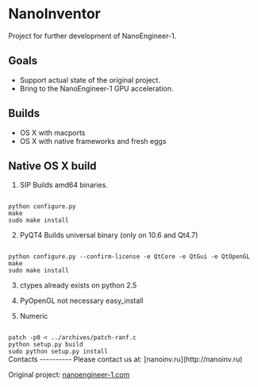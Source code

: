 NanoInventor
===============

Project for further development of NanoEngineer-1.

Goals
----------

 * Support actual state of the original project.
 * Bring to the NanoEngineer-1 GPU acceleration.

Builds
---------

 * OS X with macports
 * OS X with native frameworks and fresh eggs

Native OS X build
----------

1. SIP
Builds amd64 binaries.
<code>
python configure.py
make
sudo make install
</code>

2. PyQT4
Builds universal binary (only on 10.6 and Qt4.7)
<code>
python configure.py --confirm-license -e QtCore -e QtGui -e QtOpenGL
make
sudo make install
</code>

3. ctypes
already exists on python 2.5

4. PyOpenGL
not necessary easy_install

5. Numeric
<code>
patch -p0 < ../archives/patch-ranf.c
python setup.py build
sudo python setup.py install
</code>
Contacts
----------
Please contact us at: [nanoinv.ru](http://nanoinv.ru)

Original project: [nanoengineer-1.com](http://www.nanoengineer-1.com/content)
